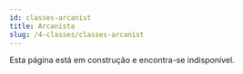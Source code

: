 ```yaml
---
id: classes-arcanist
title: Arcanista
slug: /4-classes/classes-arcanist
---
```


Esta página está em construção e encontra-se indisponível.
